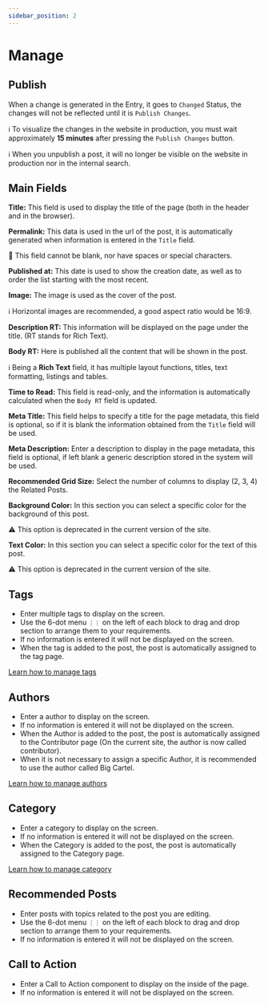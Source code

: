 ```yaml
---
sidebar_position: 2
---
```


# Manage

## Publish

When a change is generated in the Entry, it goes to `Changed` Status, the changes will not be reflected until it is `Publish Changes`.

ℹ️ To visualize the changes in the website in production, you must wait approximately **15 minutes** after pressing the `Publish Changes` button.

ℹ️ When you unpublish a post, it will no longer be visible on the website in production nor in the internal search.

## Main Fields

**Title:** This field is used to display the title of the page (both in the header and in the browser).

**Permalink:** This data is used in the url of the post, it is automatically generated when information is entered in the `Title` field.

🚨 This field cannot be blank, nor have spaces or special characters.

**Published at:** This date is used to show the creation date, as well as to order the list starting with the most recent.

**Image:** The image is used as the cover of the post.

ℹ️ Horizontal images are recommended, a good aspect ratio would be 16:9.

**Description RT:** This information will be displayed on the page under the title. (RT stands for Rich Text).

**Body RT:** Here is published all the content that will be shown in the post.

ℹ️ Being a **Rich Text** field, it has multiple layout functions, titles, text formatting, listings and tables.

**Time to Read:** This field is read-only, and the information is automatically calculated when the `Body RT` field is updated.

**Meta Title:** This field helps to specify a title for the page metadata, this field is optional, so if it is blank the information obtained from the `Title` field will be used.

**Meta Description:** Enter a description to display in the page metadata, this field is optional, if left blank a generic description stored in the system will be used.

**Recommended Grid Size:** Select the number of columns to display (2, 3, 4) the Related Posts.

**Background Color:** In this section you can select a specific color for the background of this post.

⚠️ This option is deprecated in the current version of the site.

**Text Color:** In this section you can select a specific color for the text of this post.

⚠️ This option is deprecated in the current version of the site.

## Tags

- Enter multiple tags to display on the screen.
- Use the 6-dot menu `⋮⋮` on the left of each block to drag and drop section to arrange them to your requirements.
- If no information is entered it will not be displayed on the screen.
- When the tag is added to the post, the post is automatically assigned to the tag page.

[Learn how to manage tags](/docs/category/tags)

## Authors

- Enter a author to display on the screen.
- If no information is entered it will not be displayed on the screen.
- When the Author is added to the post, the post is automatically assigned to the Contributor page (On the current site, the author is now called contributor).
- When it is not necessary to assign a specific Author, it is recommended to use the author called Big Cartel.

[Learn how to manage authors](/docs/category/authors)

## Category

- Enter a category to display on the screen.
- If no information is entered it will not be displayed on the screen.
- When the Category is added to the post, the post is automatically assigned to the Category page.

[Learn how to manage category](/docs/category/categories)

## Recommended Posts

- Enter posts with topics related to the post you are editing.
- Use the 6-dot menu `⋮⋮` on the left of each block to drag and drop section to arrange them to your requirements.
- If no information is entered it will not be displayed on the screen.

## Call to Action

- Enter a Call to Action component to display on the inside of the page.
- If no information is entered it will not be displayed on the screen.
